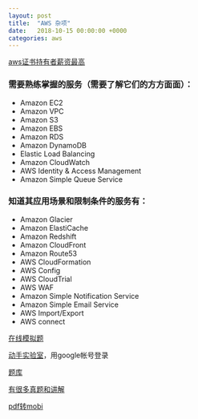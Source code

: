 ```yaml
---
layout: post
title:  "AWS 杂项"
date:   2018-10-15 00:00:00 +0000
categories: aws
---
```


[aws证书持有者薪资最高](https://www.cbtnuggets.com/blog/2016/07/10-high-paying-it-certifications/)


### 需要熟练掌握的服务（需要了解它们的方方面面）：

 - Amazon EC2  
 - Amazon VPC  
 - Amazon S3  
 - Amazon EBS  
 - Amazon RDS  
 - Amazon DynamoDB  
 - Elastic Load Balancing  
 - Amazon CloudWatch  
 - AWS Identity & Access Management  
 - Amazon Simple Queue Service  


### 知道其应用场景和限制条件的服务有：

 - Amazon Glacier
 - Amazon ElastiCache
 - Amazon Redshift
 - Amazon CloudFront
 - Amazon Route53
 - AWS CloudFormation
 - AWS Config
 - AWS CloudTrial
 - AWS WAF
 - Amazon Simple Notification Service
 - Amazon Simple Email Service
 - AWS Import/Export
 - AWS connect



[在线模拟题](https://www.briefmenow.org/amazon/category/exam-aws-saa-aws-certified-solutions-architect-associate/)


[动手实验室](https://qwiklabs.com/focuses/281?parent=catalog)，用google帐号登录

[题库](https://blog.csdn.net/robertlee32/article/details/69949159)

[有很多真题和讲解](http://jayendrapatil.com/)

[pdf转mobi](http://www.convertfiles.com/)

